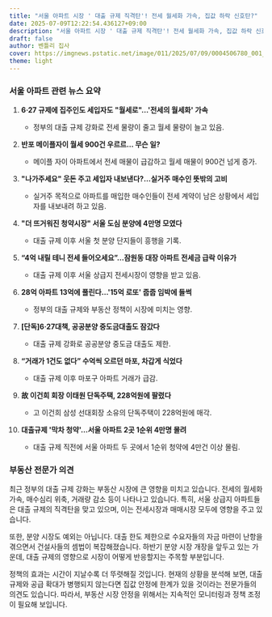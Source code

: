 ```yaml
---
title: "서울 아파트 시장 ' 대출 규제 직격탄'! 전세 월세화 가속, 집값 하락 신호탄?"
date: 2025-07-09T12:22:54.436127+09:00
description: "서울 아파트 시장 ' 대출 규제 직격탄'! 전세 월세화 가속, 집값 하락 신호탄?"
draft: false
author: 벤틀리 집사
cover: https://imgnews.pstatic.net/image/011/2025/07/09/0004506780_001_20250709100312506.jpg
theme: light
---
```


### 서울 아파트 관련 뉴스 요약

1. **6·27 규제에 집주인도 세입자도 "월세로"…'전세의 월세화' 가속**
   - 정부의 대출 규제 강화로 전세 물량이 줄고 월세 물량이 늘고 있음.

2. **반포 메이플자이 월세 900건 우르르… 무슨 일?**
   - 메이플 자이 아파트에서 전세 매물이 급감하고 월세 매물이 900건 넘게 증가.

3. **"나가주세요" 웃돈 주고 세입자 내보낸다?…실거주 매수인 뜻밖의 고비**
   - 실거주 목적으로 아파트를 매입한 매수인들이 전세 계약이 남은 상황에서 세입자를 내보내려 하고 있음.

4. **"더 뜨거워진 청약시장" 서울 도심 분양에 4만명 모였다**
   - 대출 규제 이후 서울 첫 분양 단지들이 흥행을 기록.

5. **“4억 내릴 테니 전세 들어오세요”…잠원동 대장 아파트 전세금 급락 이유가**
   - 대출 규제 이후 서울 상급지 전세시장이 영향을 받고 있음.

6. **28억 아파트 13억에 풀린다…'15억 로또' 줍줍 임박에 들썩**
   - 정부의 대출 규제와 부동산 정책이 시장에 미치는 영향.

7. **[단독]6·27대책, 공공분양 중도금대출도 잠갔다**
   - 대출 규제 강화로 공공분양 중도금 대출도 제한.

8. **“거래가 1건도 없다” 수억씩 오르던 마포, 차갑게 식었다**
   - 대출 규제 이후 마포구 아파트 거래가 급감.

9. **故 이건희 회장 이태원 단독주택, 228억원에 팔렸다**
   - 고 이건희 삼성 선대회장 소유의 단독주택이 228억원에 매각.

10. **대출규제 '막차 청약'…서울 아파트 2곳 1순위 4만명 몰려**
    - 대출 규제 직전에 서울 아파트 두 곳에서 1순위 청약에 4만건 이상 몰림.

### 부동산 전문가 의견

최근 정부의 대출 규제 강화는 부동산 시장에 큰 영향을 미치고 있습니다. 전세의 월세화 가속, 매수심리 위축, 거래량 감소 등이 나타나고 있습니다. 특히, 서울 상급지 아파트들은 대출 규제의 직격탄을 맞고 있으며, 이는 전세시장과 매매시장 모두에 영향을 주고 있습니다.

또한, 분양 시장도 예외는 아닙니다. 대출 한도 제한으로 수요자들의 자금 마련이 난항을 겪으면서 건설사들의 셈법이 복잡해졌습니다. 하반기 분양 시장 개장을 앞두고 있는 가운데, 대출 규제의 영향으로 시장이 어떻게 반응할지는 주목할 부분입니다.

정책의 효과는 시간이 지날수록 더 뚜렷해질 것입니다. 현재의 상황을 분석해 보면, 대출 규제와 공급 확대가 병행되지 않는다면 집값 안정에 한계가 있을 것이라는 전문가들의 의견도 있습니다. 따라서, 부동산 시장 안정을 위해서는 지속적인 모니터링과 정책 조정이 필요해 보입니다.